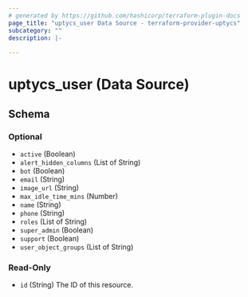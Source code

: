 ```yaml
---
# generated by https://github.com/hashicorp/terraform-plugin-docs
page_title: "uptycs_user Data Source - terraform-provider-uptycs"
subcategory: ""
description: |-
  
---
```


# uptycs_user (Data Source)





<!-- schema generated by tfplugindocs -->
## Schema

### Optional

- `active` (Boolean)
- `alert_hidden_columns` (List of String)
- `bot` (Boolean)
- `email` (String)
- `image_url` (String)
- `max_idle_time_mins` (Number)
- `name` (String)
- `phone` (String)
- `roles` (List of String)
- `super_admin` (Boolean)
- `support` (Boolean)
- `user_object_groups` (List of String)

### Read-Only

- `id` (String) The ID of this resource.


